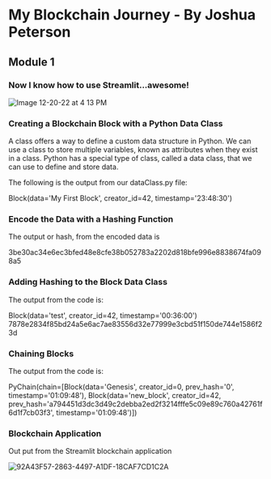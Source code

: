 # My Blockchain Journey - By Joshua Peterson

## Module 1

### Now I know how to use Streamlit...awesome!

![Image 12-20-22 at 4 13 PM](https://user-images.githubusercontent.com/16564975/208784248-5bdb875d-4d65-4be3-865f-d829725a9f4e.jpg)

### Creating a Blockchain Block with a Python Data Class

A class offers a way to define a custom data structure in Python. We can use a class to store multiple variables, known as attributes when they exist in a class. Python has a special type of class, called a data class, that we can use to define and store data.

The following is the output from our dataClass.py file:

Block(data='My First Block', creator_id=42, timestamp='23:48:30')

### Encode the Data with a Hashing Function

The output or hash, from the encoded data is

3be30ac34e6ec3bfed48e8cfe38b052783a2202d818bfe996e8838674fa098a5

### Adding Hashing to the Block Data Class

The output from the code is:

Block(data='test', creator_id=42, timestamp='00:36:00')
7878e2834f85bd24a5e6ac7ae83556d32e77999e3cbd51f150de744e1586f23d

### Chaining Blocks

The output from the code is:

PyChain(chain=[Block(data='Genesis', creator_id=0, prev_hash='0', timestamp='01:09:48'), Block(data='new_block', creator_id=42, prev_hash='a794451d3dc3d49c2debba2ed2f3214fffe5c09e89c760a42761f6d1f7cb03f3', timestamp='01:09:48')])

### Blockchain Application

Out put from the Streamlit blockchain application

![92A43F57-2863-4497-A1DF-18CAF7CD1C2A](https://user-images.githubusercontent.com/16564975/208973094-38d9682d-4694-409c-b549-92ab6397984d.jpeg)


